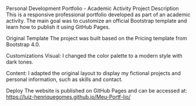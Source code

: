 Personal Development Portfolio - Academic Activity
Project Description
This is a responsive professional portfolio developed as part of an academic activity. The main goal was to customize an official Bootstrap template and learn how to publish it using GitHub Pages.

Original Template
The project was built based on the Pricing template from Bootstrap 4.0.

Customizations
Visual: I changed the color palette to a modern style with dark tones.

Content: I adapted the original layout to display my fictional projects and personal information, such as skills and contact.

Deploy
The website is published on GitHub Pages and can be accessed at:
https://luiz-henriquegomes.github.io/Meu-Portf-lio/
